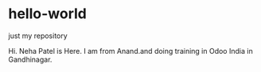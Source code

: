 # hello-world
just my repository


Hi.
Neha Patel is Here.
I am from Anand.and doing training in Odoo India in Gandhinagar.
